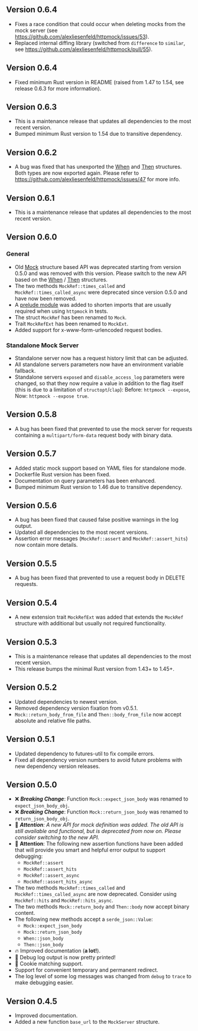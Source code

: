 ## Version 0.6.4
- Fixes a race condition that could occur when deleting mocks from the mock server (see https://github.com/alexliesenfeld/httpmock/issues/53).
- Replaced internal diffing library (switched from `difference` to `similar`, see https://github.com/alexliesenfeld/httpmock/pull/55). 

## Version 0.6.4
- Fixed minimum Rust version in README (raised from 1.47 to 1.54, see release 0.6.3 for more information).

## Version 0.6.3
- This is a maintenance release that updates all dependencies to the most recent version.
- Bumped minimum Rust version to 1.54 due to transitive dependency.

## Version 0.6.2
- A bug was fixed that has unexported the [When](https://docs.rs/httpmock/0.5.8/httpmock/struct.When.html) and
  [Then](https://docs.rs/httpmock/0.5.8/httpmock/struct.When.html) structures. Both types are now exported again.
  Please refer to https://github.com/alexliesenfeld/httpmock/issues/47 for more info.
  
## Version 0.6.1
- This is a maintenance release that updates all dependencies to the most recent version.

## Version 0.6.0
### General
- Old [Mock](https://docs.rs/httpmock/0.4.5/httpmock/struct.Mock.html) structure based API was deprecated 
  starting from version 0.5.0 and was removed with this version. Please switch to the new API based on the 
  [When](https://docs.rs/httpmock/0.5.8/httpmock/struct.When.html) / 
  [Then](https://docs.rs/httpmock/0.5.8/httpmock/struct.When.html) structures.
- The two methods `MockRef::times_called` and `MockRef::times_called_async` were deprecated since version 0.5.0 and 
  have now been removed.
- A [prelude module](https://github.com/alexliesenfeld/httpmock#getting-started) was added to shorten imports 
  that are usually required when using `httpmock` in tests.
- The struct `MockRef` has been renamed to `Mock`. 
- Trait `MockRefExt` has been renamed to `MockExt`.
- Added support for x-www-form-urlencoded request bodies.

### Standalone Mock Server
- Standalone server now has a request history limit that can be adjusted.
- All standalone servers parameters now have an environment variable fallback.
- Standalone servers `exposed` and `disable_access_log` parameters were changed, so that they now require a value 
  in addition to the flag itself (this is due to a limitation of `structopt`/`clap`): 
  Before: `httpmock --expose`, Now: `httpmock --expose true`.

## Version 0.5.8
- A bug has been fixed that prevented to use the mock server for requests containing a `multipart/form-data` 
  request body with binary data.

## Version 0.5.7
- Added static mock support based on YAML files for standalone mode.
- Dockerfile Rust version has been fixed.
- Documentation on query parameters has been enhanced.
- Bumped minimum Rust version to 1.46 due to transitive dependency.

## Version 0.5.6 
- A bug has been fixed that caused false positive warnings in the log output.
- Updated all dependencies to the most recent versions.
- Assertion error messages (`MockRef::assert` and `MockRef::assert_hits`) now contain more details.

## Version 0.5.5
- A bug has been fixed that prevented to use a request body in DELETE requests.  

## Version 0.5.4
- A new extension trait `MockRefExt` was added that extends the `MockRef` structure with additional but usually 
not required functionality.  

## Version 0.5.3
- This is a maintenance release that updates all dependencies to the most recent version.
- This release bumps the minimal Rust version from 1.43+ to 1.45+.

## Version 0.5.2
- Updated dependencies to newest version.
- Removed dependency version fixation from v0.5.1.
- `Mock::return_body_from_file` and `Then::body_from_file` now accept absolute and relative file paths.
 
## Version 0.5.1
- Updated dependency to futures-util to fix compile errors.
- Fixed all dependency version numbers to avoid future problems with new dependency version releases.

## Version 0.5.0
- ❌ _**Breaking Change**_: Function `Mock::expect_json_body` was renamed to `expect_json_body_obj`.
- ❌ _**Breaking Change**_: Function `Mock::return_json_body` was renamed to `return_json_body_obj`.
- 🚀 _**Attention**: A new API for mock definition was added. The old API is still available and functional, 
but is deprecated from now on. Please consider switching to the new API._
- 🚀 **Attention**: The following new assertion functions have been added that will provide you smart and helpful 
error output to support debugging:
    - `MockRef::assert`
    - `MockRef::assert_hits`
    - `MockRef::assert_async`
    - `MockRef::assert_hits_async`
- The two methods `MockRef::times_called` and `MockRef::times_called_async` are now deprecated. Consider using
`MockRef::hits` and `MockRef::hits_async`.
- The two methods `Mock::return_body` and `Then::body` now accept binary content.
- The following new methods accept a `serde_json::Value`:
    - `Mock::expect_json_body`
    - `Mock::return_json_body`
    - `When::json_body`
    - `Then::json_body`
- 🔥 Improved documentation (**a lot!**).
- 👏 Debug log output is now pretty printed! 
- 🍪 Cookie matching support.
- Support for convenient temporary and permanent redirect.
- The log level of some log messages was changed from `debug` to `trace` to make debugging easier.

## Version 0.4.5
- Improved documentation.
- Added a new function `base_url` to the `MockServer` structure.
